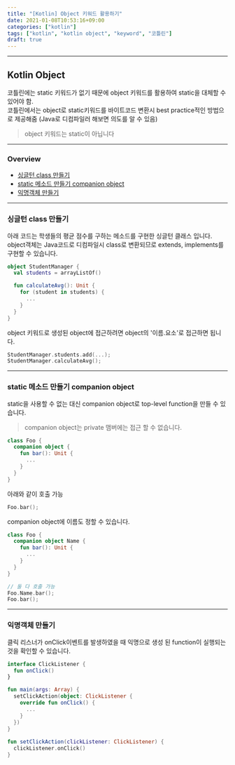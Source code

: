 ```yaml
---
title: "[Kotlin] Object 키워드 활용하기"
date: 2021-01-08T10:53:16+09:00
categories: ["kotlin"]
tags: ["kotlin", "kotlin object", "keyword", "코틀린"]
draft: true
---
```

***

## Kotlin Object

코틀린에는 static 키워드가 없기 때문에 object 키워드를 활용하여 static을 대체할 수 있어야 함.  
코틀린에서는 object로 static키워드를 바이트코드 변환시 best practice적인 방법으로 제공해줌 (Java로 디컴파일러 해보면 의도를 알 수 있음)

> object 키워드는 static이 아닙니다

***

### Overview
- [싱글턴 class 만들기](#싱글턴-class-만들기)
- [static 메소드 만들기 companion object](#static-메소드-만들기-companion-object)
- [익명객체 만들기](#익명객체-만들기)

***

### 싱글턴 class 만들기
아래 코드는 학생들의 평균 점수를 구하는 메소드를 구현한 싱글턴 클래스 입니다.  
object객체는 Java코드로 디컴파일시 class로 변환되므로 extends, implements를 구현할 수 있습니다.

```kotlin
object StudentManager {
  val students = arrayListOf()

  fun calculateAvg(): Unit {
    for (student in students) {
      ...
    }
  }
}
```

object 키워드로 생성된 object에 접근하려면 object의 '이름.요소'로 접근하면 됩니다.
```kotlin
StudentManager.students.add(...);
StudentManager.calculateAvg();
```

***

### static 메소드 만들기 companion object
static을 사용할 수 없는 대신 companion object로 top-level function을 만들 수 있습니다.
> companion object는 private 맴버에는 접근 할 수 없습니다.

```kotlin
class Foo {
  companion object {
    fun bar(): Unit {
      ...
    }
  }
}
```

아래와 같이 호출 가능
```kotlin
Foo.bar();
```

companion object에 이름도 정할 수 있습니다.
```kotlin
class Foo {
  companion object Name {
    fun bar(): Unit {
      ...
    }
  }
}

// 둘 다 호출 가능
Foo.Name.bar();
Foo.bar();
```

***
### 익명객체 만들기
클릭 리스너가 onClick이벤트를 발생하였을 때 익명으로 생성 된 function이 실행되는 것을 확인할 수 있습니다.

```kotlin
interface ClickListener {
  fun onClick()
}

fun main(args: Array) {
  setClickAction(object: ClickListener {
    override fun onClick() {
      ...
    }
  })
}
  
fun setClickAction(clickListener: ClickListener) {
  clickListener.onClick()
}
```
